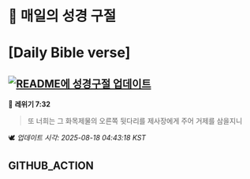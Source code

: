 # 🙏 매일의 성경 구절
# [Daily Bible verse]
## [![README에 성경구절 업데이트](https://github.com/DONGSUKA/first_test/actions/workflows/update-readme-bible.yml/badge.svg)](https://github.com/DONGSUKA/first_test/actions/workflows/update-readme-bible.yml)
<!-- START_BIBLE_VERSE -->
📖 **레위기 7:32**
> 또 너희는 그 화목제물의 오른쪽 뒷다리를 제사장에게 주어 거제를 삼을지니

🕊️ _업데이트 시각: 2025-08-18 04:43:18 KST_
  <!-- END_BIBLE_VERSE -->
## GITHUB_ACTION
